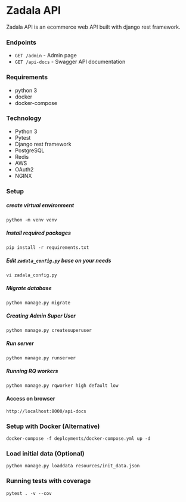 # Zadala API
Zadala API is an ecommerce web API built with django rest framework.

### Endpoints
- `GET /admin` - Admin page
- `GET /api-docs` - Swagger API documentation 

### Requirements
- python 3
- docker
- docker-compose

### Technology
- Python 3
- Pytest
- Django rest framework
- PostgreSQL
- Redis
- AWS
- OAuth2
- NGINX


### Setup
##### create virtual environment
```
python -m venv venv
```
##### Install required packages
```
pip install -r requirements.txt
```
##### Edit `zadala_config.py` base on your needs
```
vi zadala_config.py
```

##### Migrate database
```
python manage.py migrate
```
##### Creating Admin Super User
```
python manage.py createsuperuser
```
##### Run server
```
python manage.py runserver
```

##### Running RQ workers
```
python manage.py rqworker high default low
```

#### Access on browser
```
http://localhost:8000/api-docs
```

### Setup with Docker (Alternative)
```
docker-compose -f deployments/docker-compose.yml up -d
```

### Load initial data (Optional)
```
python manage.py loaddata resources/init_data.json
```

### Running tests with coverage
```
pytest . -v --cov
```